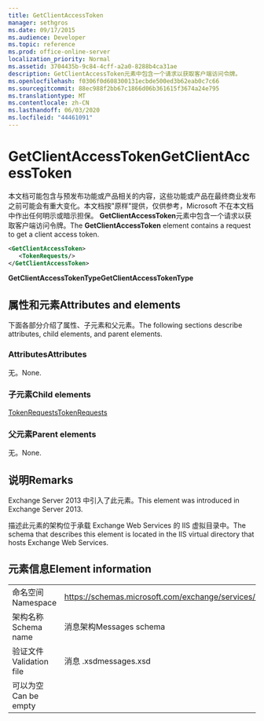 ```yaml
---
title: GetClientAccessToken
manager: sethgros
ms.date: 09/17/2015
ms.audience: Developer
ms.topic: reference
ms.prod: office-online-server
localization_priority: Normal
ms.assetid: 3704435b-9c84-4cff-a2a0-8288b4ca31ae
description: GetClientAccessToken元素中包含一个请求以获取客户端访问令牌。
ms.openlocfilehash: f0306f0d608300131ecbde500ed3b62eab0c7c66
ms.sourcegitcommit: 88ec988f2bb67c1866d06b361615f3674a24e795
ms.translationtype: MT
ms.contentlocale: zh-CN
ms.lasthandoff: 06/03/2020
ms.locfileid: "44461091"
---
```

# <a name="getclientaccesstoken"></a><span data-ttu-id="d6454-103">GetClientAccessToken</span><span class="sxs-lookup"><span data-stu-id="d6454-103">GetClientAccessToken</span></span>

<span data-ttu-id="d6454-104">本文档可能包含与预发布功能或产品相关的内容，这些功能或产品在最终商业发布之前可能会有重大变化。本文档按"原样"提供，仅供参考，Microsoft 不在本文档中作出任何明示或暗示担保。 **GetClientAccessToken**元素中包含一个请求以获取客户端访问令牌。</span><span class="sxs-lookup"><span data-stu-id="d6454-104">The **GetClientAccessToken** element contains a request to get a client access token.</span></span> 
  
```XML
<GetClientAccessToken>
   <TokenRequests/>
</GetClientAccessToken>
```

 <span data-ttu-id="d6454-105">**GetClientAccessTokenType**</span><span class="sxs-lookup"><span data-stu-id="d6454-105">**GetClientAccessTokenType**</span></span>
## <a name="attributes-and-elements"></a><span data-ttu-id="d6454-106">属性和元素</span><span class="sxs-lookup"><span data-stu-id="d6454-106">Attributes and elements</span></span>

<span data-ttu-id="d6454-107">下面各部分介绍了属性、子元素和父元素。</span><span class="sxs-lookup"><span data-stu-id="d6454-107">The following sections describe attributes, child elements, and parent elements.</span></span>
  
### <a name="attributes"></a><span data-ttu-id="d6454-108">Attributes</span><span class="sxs-lookup"><span data-stu-id="d6454-108">Attributes</span></span>

<span data-ttu-id="d6454-109">无。</span><span class="sxs-lookup"><span data-stu-id="d6454-109">None.</span></span>
  
### <a name="child-elements"></a><span data-ttu-id="d6454-110">子元素</span><span class="sxs-lookup"><span data-stu-id="d6454-110">Child elements</span></span>

[<span data-ttu-id="d6454-111">TokenRequests</span><span class="sxs-lookup"><span data-stu-id="d6454-111">TokenRequests</span></span>](tokenrequests.md)
  
### <a name="parent-elements"></a><span data-ttu-id="d6454-112">父元素</span><span class="sxs-lookup"><span data-stu-id="d6454-112">Parent elements</span></span>

<span data-ttu-id="d6454-113">无。</span><span class="sxs-lookup"><span data-stu-id="d6454-113">None.</span></span>
  
## <a name="remarks"></a><span data-ttu-id="d6454-114">说明</span><span class="sxs-lookup"><span data-stu-id="d6454-114">Remarks</span></span>

<span data-ttu-id="d6454-115">Exchange Server 2013 中引入了此元素。</span><span class="sxs-lookup"><span data-stu-id="d6454-115">This element was introduced in Exchange Server 2013.</span></span>
  
<span data-ttu-id="d6454-116">描述此元素的架构位于承载 Exchange Web Services 的 IIS 虚拟目录中。</span><span class="sxs-lookup"><span data-stu-id="d6454-116">The schema that describes this element is located in the IIS virtual directory that hosts Exchange Web Services.</span></span>
  
## <a name="element-information"></a><span data-ttu-id="d6454-117">元素信息</span><span class="sxs-lookup"><span data-stu-id="d6454-117">Element information</span></span>

|||
|:-----|:-----|
|<span data-ttu-id="d6454-118">命名空间</span><span class="sxs-lookup"><span data-stu-id="d6454-118">Namespace</span></span>  <br/> |https://schemas.microsoft.com/exchange/services/2006/messages  <br/> |
|<span data-ttu-id="d6454-119">架构名称</span><span class="sxs-lookup"><span data-stu-id="d6454-119">Schema name</span></span>  <br/> |<span data-ttu-id="d6454-120">消息架构</span><span class="sxs-lookup"><span data-stu-id="d6454-120">Messages schema</span></span>  <br/> |
|<span data-ttu-id="d6454-121">验证文件</span><span class="sxs-lookup"><span data-stu-id="d6454-121">Validation file</span></span>  <br/> |<span data-ttu-id="d6454-122">消息 .xsd</span><span class="sxs-lookup"><span data-stu-id="d6454-122">messages.xsd</span></span>  <br/> |
|<span data-ttu-id="d6454-123">可以为空</span><span class="sxs-lookup"><span data-stu-id="d6454-123">Can be empty</span></span>  <br/> ||
   

